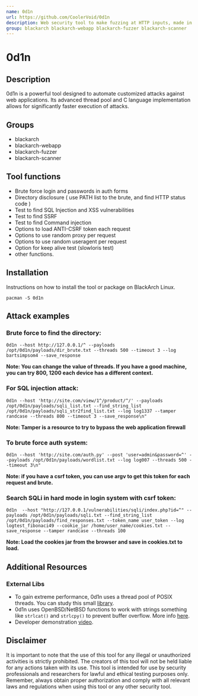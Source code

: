 ```yaml
---
name: 0d1n
url: https://github.com/CoolerVoid/0d1n
description: Web security tool to make fuzzing at HTTP inputs, made in C with libCurl.
group: blackarch blackarch-webapp blackarch-fuzzer blackarch-scanner
---
```


# 0d1n

## Description
0d1n is a powerful tool designed to automate customized attacks against web applications. Its advanced thread pool and C language implementation allows for significantly faster execution of attacks.

## Groups

- blackarch
- blackarch-webapp
- blackarch-fuzzer
- blackarch-scanner

## Tool functions

- Brute force login and passwords in auth forms
- Directory disclosure ( use PATH list to the brute, and find HTTP status code )
- Test to find SQL Injection and XSS vulnerabilities
- Test to find SSRF
- Test to find Command injection
- Options to load ANTI-CSRF token each request
- Options to use random proxy per request
- Options to use random useragent per request
- Option for keep alive test (slowloris test)
- other functions.

## Installation
Instructions on how to install the tool or package on BlackArch Linux.

```
pacman -S 0d1n
```

## Attack examples
### Brute force to find the directory:
```
0d1n --host http://127.0.0.1/^ --payloads /opt/0d1n/payloads/dir_brute.txt --threads 500 --timeout 3 --log bartsimpsom4 --save_response
```
**Note: You can change the value of threads. If you have a good machine, you can try 800, 1200 each device has a different context.**

### For SQL injection attack:
```
0d1n --host 'http://site.com/view/1^/product/^/' --payloads /opt/0d1n/payloads/sqli_list.txt --find_string_list /opt/0d1n/payloads/sqli_str2find_list.txt --log log1337 --tamper randcase --threads 800 --timeout 3 --save_response\n"
```
**Note: Tamper is a resource to try to bypass the web application firewall**

### To brute force auth system:
```
0d1n --host 'http://site.com/auth.py' --post 'user=admin&password=^' --payloads /opt/0d1n/payloads/wordlist.txt --log log007 --threads 500 --timeout 3\n"
```
**Note: if you have a csrf token, you can use argv to get this token for each request and brute.**

### Search SQLi in hard mode in login system with csrf token:
```
0d1n  --host "http://127.0.0.1/vulnerabilities/sqli/index.php?id=^" --payloads /opt/0d1n/payloads/sqli.txt --find_string_list /opt/0d1n/payloads/find_responses.txt --token_name user_token --log logtest_fibonaci49 --cookie_jar /home/user_name/cookies.txt --save_response --tamper randcase --threads 100
```
**Note: Load the cookies jar from the browser and save in cookies.txt to load.**

## Additional Resources
### External Libs
- To gain extreme performance, 0d1n uses a thread pool of POSIX threads. You can study this small [library](https://github.com/Pithikos/C-Thread-Pool).
- 0d1n uses OpenBSD/NetBSD functions to work with strings something like `strlcat()` and `strlcpy()` to prevent buffer overflow. More info [here](https://man.openbsd.org/strlcpy.3).
- Developer demonstration [video](https://www.youtube.com/watch?v=1L22mbbVge0).

## Disclaimer
It is important to note that the use of this tool for any illegal or unauthorized activities is strictly prohibited. The creators of this tool will not be held liable for any actions taken with its use. This tool is intended for use by security professionals and researchers for lawful and ethical testing purposes only. Remember, always obtain proper authorization and comply with all relevant laws and regulations when using this tool or any other security tool.
